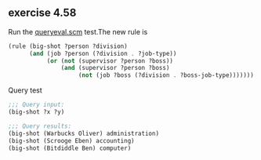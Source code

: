 ## exercise 4.58

Run the [queryeval.scm](./queryeval.scm) test.The new rule is

``` Scheme
(rule (big-shot ?person ?division)
      (and (job ?person (?division . ?job-type))
           (or (not (supervisor ?person ?boss))
               (and (supervisor ?person ?boss)
                    (not (job ?boss (?division . ?boss-job-type)))))))
```

Query test

``` Scheme
;;; Query input:
(big-shot ?x ?y)

;;; Query results:
(big-shot (Warbucks Oliver) administration)
(big-shot (Scrooge Eben) accounting)
(big-shot (Bitdiddle Ben) computer)
```

